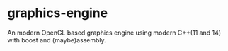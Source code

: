 # graphics-engine
An modern OpenGL based graphics engine using modern C++(11 and 14) with boost and (maybe)assembly.
